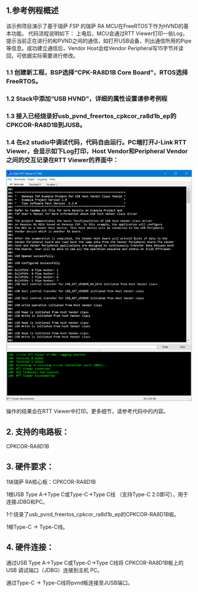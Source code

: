 ## 1.参考例程概述
该示例项目演示了基于瑞萨 FSP 的瑞萨 RA MCU在FreeRTOS下作为HVND的基本功能。
代码流程说明如下：
上电后，MCU会通过RTT Viewer打印一些Log，提示当前正在进行的和PVND之间的通信，如打开USB设备，列出通信所用的Pipe等信息。成功建立通信后，Vendor Host会给Vendor Peripheral写15字节并读回，可依据实际需要进行修改。

### 1.1 创建新工程，BSP选择“CPK-RA8D1B Core Board”，RTOS选择FreeRTOS。
### 1.2 Stack中添加“USB HVND”，详细的属性设置请参考例程

### 1.3 接入已经烧录好usb_pvnd_freertos_cpkcor_ra8d1b_ep的CPKCOR-RA8D1B到JUSB。
### 1.4 在e2 studio中调试代码，代码自由运行。PC端打开J-Link RTT Viewer，会显示如下Log打印，Host Vendor和Peripheral Vendor之间的交互记录在RTT Viewer的界面中：
![alt text](images/Picture1-1.png)

操作的结果会在RTT Viewer中打印。更多细节，请参考代码中的内容。

## 2. 支持的电路板：
CPKCOR-RA8D1B

## 3. 硬件要求：
1块瑞萨 RA核心板：CPKCOR-RA8D1B

1根USB Type A->Type C或Type-C->Type C线 （支持Type-C 2.0即可），用于连接JDBG和PC。

1个烧录了usb_pvnd_freertos_cpkcor_ra8d1b_ep的CPKCOR-RA8D1B板。

1根Type-C -> Type-C线。

## 4. 硬件连接：
通过USB Type A->Type C或Type-C->Type C线将 CPKCOR-RA8D1B板上的 USB 调试端口（JDBG）连接到主机 PC。

通过Type-C -> Type-C线将pvnd板连接至JUSB端口。
